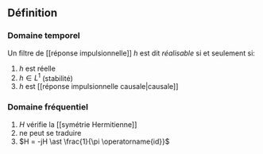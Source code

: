 ## Définition

### Domaine temporel

Un filtre de [[réponse impulsionnelle]] $h$ est dit _réalisable_ si et seulement si:

1. $h$ est réelle
2. $h \in L^1$ (stabilité)
3. $h$ est [[réponse impulsionnelle causale|causale]]

### Domaine fréquentiel

1. $H$ vérifie la [[symétrie Hermitienne]]
2. ne peut se traduire
3. $H = -jH \ast \frac{1}{\pi \operatorname{id}}$
